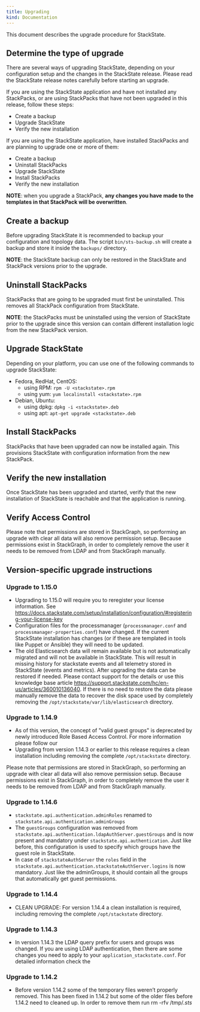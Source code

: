 ```yaml
---
title: Upgrading
kind: Documentation
---
```


This document describes the upgrade procedure for StackState.

## Determine the type of upgrade

There are several ways of upgrading StackState, depending on your configuration setup and the changes in the StackState release. Please read the StackState release notes carefully before starting an upgrade.

If you are using the StackState application and have not installed any StackPacks, or are using StackPacks that have not been upgraded in this release, follow these steps:

* Create a backup
* Upgrade StackState
* Verify the new installation

If you are using the StackState application, have installed StackPacks and are planning to upgrade one or more of them:

* Create a backup
* Uninstall StackPacks
* Upgrade StackState
* Install StackPacks
* Verify the new installation

**NOTE**: when you upgrade a StackPack, **any changes you have made to the templates in that StackPack will be overwritten**.

## Create a backup

Before upgrading StackState it is recommended to backup your configuration and topology data. The script `bin/sts-backup.sh` will create a backup and store it inside the `backups/` directory.

**NOTE**: the StackState backup can only be restored in the StackState and StackPack versions prior to the upgrade.

## Uninstall StackPacks

StackPacks that are going to be upgraded must first be uninstalled. This removes all StackPack configuration from StackState.

**NOTE**: the StackPacks must be uninstalled using the version of StackState prior to the upgrade since this version can contain different installation logic from the new StackPack version.

## Upgrade StackState

Depending on your platform, you can use one of the following commands to upgrade StackState:

* Fedora, RedHat, CentOS:
  * using RPM: `rpm -U <stackstate>.rpm`
  * using yum: `yum localinstall <stackstate>.rpm`
* Debian, Ubuntu:
  * using dpkg: `dpkg -i <stackstate>.deb`
  * using apt: `apt-get upgrade <stackstate>.deb`

## Install StackPacks

StackPacks that have been upgraded can now be installed again. This provisions StackState with configuration information from the new StackPack.

## Verify the new installation

Once StackState has been upgraded and started, verify that the new installation of StackState is reachable and that the application is running.

## Verify Access Control

Please note that permissions are stored in StackGraph, so performing an upgrade with clear all data will also remove permission setup. Because permissions exist in StackGraph, in order to completely remove the user it needs to be removed from LDAP and from StackGraph manually.

## Version-specific upgrade instructions

### Upgrade to 1.15.0

* Upgrading to 1.15.0 will require you to reregister your license information. See https://docs.stackstate.com/setup/installation/configuration/#registering-your-license-key
* Configuration files for the processmanager (`processmanager.conf` and `processmanager-properties.conf`) have changed. If the current StackState installation has changes (or if these are templated in tools like Puppet or Ansible) they will need to be updated.
* The old Elasticsearch data will remain available but is not automatically migrated and will not be available in StackState. This will result in missing history for stackstate events and all telemetry stored in StackState (events and metrics). After upgrading the data can be restored if needed. Please contact support for the details or use this knowledge base article https://support.stackstate.com/hc/en-us/articles/360010136040. If there is no need to restore the data please manually remove the data to recover the disk space used by completely removing the `/opt/stackstate/var/lib/elasticsearch` directory.

### Upgrade to 1.14.9

* As of this version, the concept of "valid guest groups" is deprecated by newly introduced Role Based Access Control. For more information please follow our
* Upgrading from version 1.14.3 or earlier to this release requires a clean installation including removing the complete `/opt/stackstate` directory.

Please note that permissions are stored in StackGraph, so performing an upgrade with clear all data will also remove permission setup. Because permissions exist in StackGraph, in order to completely remove the user it needs to be removed from LDAP and from StackGraph manually.

### Upgrade to 1.14.6

* `stackstate.api.authentication.adminRoles` renamed to `stackstate.api.authentication.adminGroups`
* The `guestGroups` configuration was removed from `stackstate.api.authentication.ldapAuthServer.guestGroups` and is now present and mandatory under `stackstate.api.authentication`. Just like before, this configuration is used to specify which groups have the guest role in StackState.
* In case of `stackstateAuthServer` the `roles` field in the `stackstate.api.authentication.stackstateAuthServer.logins` is now mandatory. Just like the adminGroups, it should contain all the groups that automatically get guest permissions.

### Upgrade to 1.14.4

* CLEAN UPGRADE: For version 1.14.4 a clean installation is required, including removing the complete `/opt/stackstate` directory.

### Upgrade to 1.14.3

* In version 1.14.3 the LDAP query prefix for users and groups was changed. If you are using LDAP authentication, then there are some changes you need to apply to your `application_stackstate.conf`. For detailed information check the

### Upgrade to 1.14.2

* Before version 1.14.2 some of the temporary files weren’t properly removed. This has been fixed in 1.14.2 but some of the older files before 1.14.2 need to cleaned up. In order to remove them run rm -rfv /tmp/*.sts*
